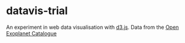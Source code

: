 # datavis-trial
An experiment in web data visualisation with [d3.js](https://github.com/d3/d3).
Data from the [Open Exoplanet Catalogue](https://github.com/OpenExoplanetCatalogue/open_exoplanet_catalogue)
